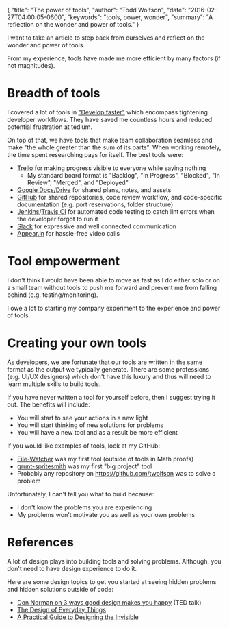 {
  "title": "The power of tools",
  "author": "Todd Wolfson",
  "date": "2016-02-27T04:00:05-0600",
  "keywords": "tools, power, wonder",
  "summary": "A reflection on the wonder and power of tools."
}

I want to take an article to step back from ourselves and reflect on the wonder and power of tools.

From my experience, tools have made me more efficient by many factors (if not magnitudes).

# Breadth of tools
I covered a lot of tools in ["Develop faster"][] which encompass tightening developer workflows. They have saved me countless hours and reduced potential frustration at tedium.

On top of that, we have tools that make team collaboration seamless and make "the whole greater than the sum of its parts". When working remotely, the time spent researching pays for itself. The best tools were:

["Develop faster"]: /2013-07-27-develop-faster

- [Trello][] for making progress visible to everyone while saying nothing
    - My standard board format is "Backlog", "In Progress", "Blocked", "In Review", "Merged", and "Deployed"
- [Google Docs/Drive][Google Apps] for shared plans, notes, and assets
- [GitHub][] for shared repositories, code review workflow, and code-specific documentation (e.g. port reservations, folder structure)
- [Jenkins][]/[Travis CI][] for automated code testing to catch lint errors when the developer forgot to run it
- [Slack][] for expressive and well connected communication
- [Appear.in][] for hassle-free video calls

[Trello]: https://trello.com/
[Google Apps]: https://apps.google.com/
[GitHub]: https://github.com/
[Jenkins]: https://jenkins-ci.org/
[Travis CI]: https://travis-ci.org/
[Slack]: https://slack.com/
[Appear.in]: https://appear.in/

# Tool empowerment
I don't think I would have been able to move as fast as I do either solo or on a small team without tools to push me forward and prevent me from falling behind (e.g. testing/monitoring).

I owe a lot to starting my company experiment to the experience and power of tools.

# Creating your own tools
As developers, we are fortunate that our tools are written in the same format as the output we typically generate. There are some professions (e.g. UI/UX designers) which don't have this luxury and thus will need to learn multiple skills to build tools.

If you have never written a tool for yourself before, then I suggest trying it out. The benefits will include:

- You will start to see your actions in a new light
- You will start thinking of new solutions for problems
- You will have a new tool and as a result be more efficient

If you would like examples of tools, look at my GitHub:

- [File-Watcher][] was my first tool (outside of tools in Math proofs)
- [grunt-spritesmith][] was my first "big project" tool
- Probably any repository on <https://github.com/twolfson> was to solve a problem

[File-Watcher]: https://github.com/twolfson/File-Watcher
[grunt-spritesmith]: https://github.com/Ensighten/grunt-spritesmith

Unfortunately, I can't tell you what to build because:

- I don't know the problems you are experiencing
- My problems won't motivate you as well as your own problems

# References
A lot of design plays into building tools and solving problems. Although, you don't need to have design experience to do it.

Here are some design topics to get you started at seeing hidden problems and hidden solutions outside of code:

- [Don Norman on 3 ways good design makes you happy][don-norman] (TED talk)
- [The Design of Everyday Things][]
- [A Practical Guide to Designing the Invisible][]

[don-norman]: http://www.ted.com/talks/don_norman_on_design_and_emotion?
[The Design of Everyday Things]: http://www.amazon.com/gp/product/0465050654
[A Practical Guide to Designing the Invisible]: http://www.fivesimplesteps.com/products/a-practical-guide-to-designing-the-invisible
